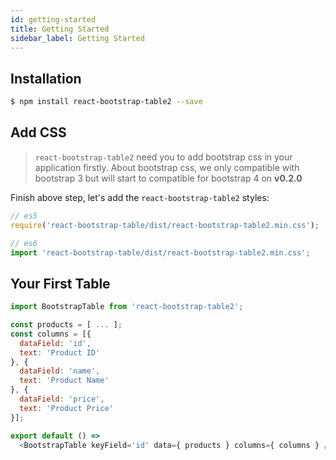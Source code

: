 ```yaml
---
id: getting-started
title: Getting Started
sidebar_label: Getting Started
---
```


## Installation

```sh
$ npm install react-bootstrap-table2 --save
```

## Add CSS

> `react-bootstrap-table2` need you to add bootstrap css in your application firstly. About bootstrap css, we only compatible with bootstrap 3 but will start to compatible for bootstrap 4 on **v0.2.0**

Finish above step, let's add the `react-bootstrap-table2` styles: 

```js
// es5 
require('react-bootstrap-table/dist/react-bootstrap-table2.min.css');

// es6
import 'react-bootstrap-table/dist/react-bootstrap-table2.min.css';
```

## Your First Table

```js
import BootstrapTable from 'react-bootstrap-table2';

const products = [ ... ];
const columns = [{
  dataField: 'id',
  text: 'Product ID'
}, {
  dataField: 'name',
  text: 'Product Name'
}, {
  dataField: 'price',
  text: 'Product Price'
}];

export default () =>
  <BootstrapTable keyField='id' data={ products } columns={ columns } />
```
